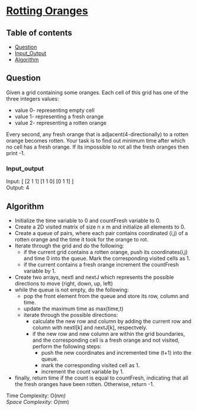 # [Rotting Oranges](https://www.codingninjas.com/studio/problems/rotting-oranges_8230701?challengeSlug=striver-sde-challenge&leftPanelTab=0)

## Table of contents

- [Question](#question)
- [Input_Output](#input_output)
- [Algorithm](#algorithm)

## Question
Given a grid containing some oranges. Each cell of this grid has one of the three integers values:
- value 0- representing empty cell
- value 1- representing a fresh orange
- value 2- representing a rotten orange

Every second, any fresh orange that is adjacent(4-directionally) to a rotten orange becomes rotten. Your task is to find out minimum time after which no cell has a fresh orange. If its impossible to rot all the fresh oranges then print -1.

### Input_output
Input: [ [2 1 1] [1 1 0] [0 1 1] ] </br>
Output: 4

## Algorithm
- Initialize the time variable to 0 and countFresh variable to 0.
- Create a 2D visited matrix of size n x m and initialize all elements to 0.
- Create a queue of pairs, where each pair contains coordinated (i,j) of a rotten orange and the time it took for the orange to rot.
- Iterate through the grid and do the following:
    - if the current grid contains a rotten orange, push its coordinates(i,j) and time 0 into the queue. Mark the corresponding visited cells as 1.
    - if the current contains a fresh orange increment the countFresh variable by 1.
- Create two arrays, nextI and nextJ which represents the possible directions to move (right, down, up, left)
- while the queue is not empty, do the following:
    - pop the front element from the queue and store its row, column and time.
    - update the maximum time as max(time,t)
    - iterate through the possible directions:
        - calculate the new row and column by adding the current row and column with nextI[k] and nextJ[k], respectvely.
        - if the new row and new column are within the grid boundaries, and the corresponding cell is a fresh orange and not visited, perform the following steps:
            - push the new coordinates and incremented time (t+1) into the queue.
            - mark the corresponding visited cell as 1.
            - increment the count variable by 1.
- finally, return time if the count is equal to countFresh, indicating that all the fresh oranges have been rotten. Otherwise, return -1.

Time Complexity: O(n*m)</br>
Space Complexity: O(n*m)
